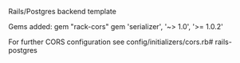 Rails/Postgres backend template

Gems added:
gem "rack-cors"
gem 'serializer', '~> 1.0', '>= 1.0.2'

For further CORS configuration see config/initializers/cors.rb# rails-postgres
